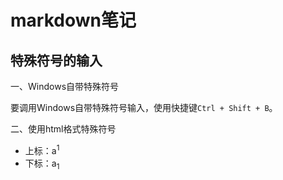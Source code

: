# markdown笔记

## 特殊符号的输入

一、Windows自带特殊符号

要调用Windows自带特殊符号输入，使用快捷键`Ctrl + Shift + B`。

二、使用html格式特殊符号

- 上标：a<sup>1</sup>
- 下标：a<sub>1</sub>
